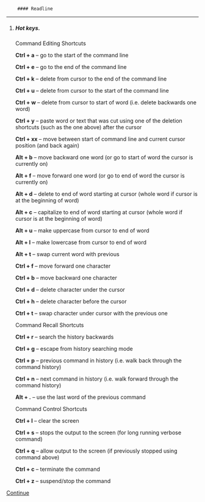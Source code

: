         #### Readline
-------------
1. ##### Hot keys.

    Command Editing Shortcuts

    **Ctrl  + a** –   go to the start of the command line

    **Ctrl  + e** –   go to the end of the command line

    **Ctrl  + k** –   delete from cursor to the end of the command line

    **Ctrl  + u** –   delete from cursor to the start of the command line

    **Ctrl  + w** –  delete from cursor to start of word (i.e. delete backwards one word)<br/>

    **Ctrl  + y** –  paste word or text that was cut using one of the deletion shortcuts (such as the one above) after the cursor

    **Ctrl  + xx** –  move between start of command line and current cursor position (and back again)

    **Alt  + b** –  move backward one word (or go to start of word the cursor is currently on)

    **Alt  + f** –  move forward one word (or go to end of word the cursor is currently on)

    **Alt  + d** –  delete to end of word starting at cursor (whole word if cursor is at the beginning of word)

    **Alt  + c** –  capitalize to end of word starting at cursor (whole word if cursor is at the beginning of word)

    **Alt  + u** –  make uppercase from cursor to end of word

    **Alt  + l** –  make lowercase from cursor to end of word

    **Alt  + t** –  swap current word with previous

    **Ctrl  + f** –  move forward one character

    **Ctrl  + b** –  move backward one character

    **Ctrl  + d** –  delete character under the cursor

    **Ctrl  + h** –  delete character before the cursor

    **Ctrl  + t** –  swap character under cursor with the previous one

     Command Recall Shortcuts

    **Ctrl  + r** –  search the history backwards

    **Ctrl  + g** –  escape from history searching mode

    **Ctrl  + p** –  previous command in history (i.e. walk back through the command history)

    **Ctrl  + n** –  next command in history (i.e. walk forward through the command history)

    **Alt  + .** –  use the last word of the previous command

     Command Control Shortcuts

    **Ctrl  + l** –  clear the screen

    **Ctrl  + s** –  stops the output to the screen (for long running verbose command)

    **Ctrl  + q** –  allow output to the screen (if previously stopped using command above)

    **Ctrl  + c** –  terminate the command

    **Ctrl  + z** –  suspend/stop the command

[Continue](https://skorks.com/2009/09/bash-shortcuts-for-maximum-productivity/)

